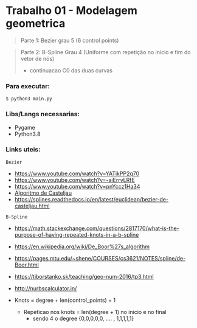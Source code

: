 # Trabalho 01 - Modelagem geometrica

> Parte 1: Bezier grau 5 (6 control points)

> Parte 2: B-Spline Grau 4 (Uniforme com repetição no início e fim do vetor de nós) 
> + continuacao C0 das duas curvas

### Para executar:

``` 
$ python3 main.py
```

### Libs/Langs necessarias:
- Pygame
- Python3.8

### Links uteis:

`Bezier`

- https://www.youtube.com/watch?v=YATikPP2q70
- https://www.youtube.com/watch?v=-aiErrvLRfE
- https://www.youtube.com/watch?v=pnYccz1Ha34
- [Algoritmo de Casteljau](https://pt.wikipedia.org/wiki/Algoritmo_de_De_Casteljau)
- https://splines.readthedocs.io/en/latest/euclidean/bezier-de-casteljau.html

`B-Spline`

- https://math.stackexchange.com/questions/2817170/what-is-the-purpose-of-having-repeated-knots-in-a-b-spline
- https://en.wikipedia.org/wiki/De_Boor%27s_algorithm
- https://pages.mtu.edu/~shene/COURSES/cs3621/NOTES/spline/de-Boor.html
- https://tiborstanko.sk/teaching/geo-num-2016/tp3.html
- http://nurbscalculator.in/

- Knots = degree + len(control_points) + 1
  - Repeticao nos knots = len(degree + 1) no inicio e no final
    - sendo 4 o degree {0,0,0,0,0, .... , 1,1,1,1,1}